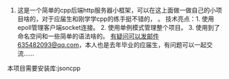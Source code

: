 1. 这是一个简单的cpp后端http服务器小框架，可以在这上面做一做自己的小项目啥的，对于应届生和刚学学cpp的练手挺不错的， 。
    技术亮点：1. 使用epoll管理客户端socket连接。 2. 使用单例模式管理整个项目。 3. 使用到了命名空间和一些简单的语法啥的。
有疑问可以发邮件635482093@qq.com，本人也是去年毕业的应届生，有问题可以一起交流......

本项目需要安装库:jsoncpp